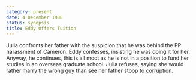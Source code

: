 ```yaml
---
category: present
date: 4 December 1988
status: synopsis
title: Eddy Offers Tuition
---
```



Julia confronts her father with the suspicion that he was behind the
PP harassment of Cameron. Eddy confesses, insisting he was doing it for
her. Anyway, he continues, this is all moot as he is not in a position
to fund her studies in an overseas graduate school. Julia refuses,
saying she would rather marry the wrong guy than see her father stoop to
corruption.
